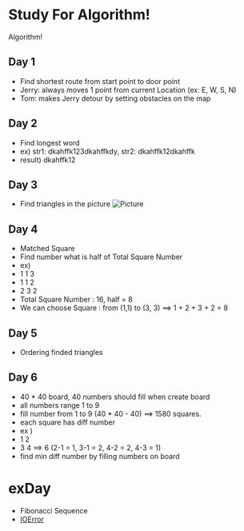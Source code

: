 # Study For Algorithm!
Algorithm!

## Day 1
* Find shortest route from start point to door point
* Jerry: always moves 1 point from current Location (ex: E, W, S, N)
* Tom: makes Jerry detour by setting obstacles on the map

## Day 2
* Find longest word
* ex) str1: dkahffk123dkahffkdy, str2: dkahffk12dkahffk
* result) dkahffk12

## Day 3
* Find triangles in the picture
![Picture](https://scontent.cdninstagram.com/hphotos-xpa1/t51.2885-15/e15/11142340_793016000747130_1938939836_n.jpg)

## Day 4
* Matched Square
* Find number what is half of Total Square Number
* ex)
* 1 1 3
* 1 1 2
* 2 3 2
* Total Square Number : 16, half = 8
* We can choose Square : from (1,1) to (3, 3) ==> 1 + 2 + 3 + 2 = 8

## Day 5
* Ordering finded triangles

## Day 6
* 40 * 40 board, 40 numbers should fill when create board
* all numbers range 1 to 9
* fill number from 1 to 9 (40 * 40 - 40) ==> 1580 squares.
* each square has diff number
* ex )
* 1 2
* 3 4 ==> 6 (2-1 = 1, 3-1 = 2, 4-2 = 2, 4-3 = 1)
* find min diff number by filling numbers on board



# exDay
* Fibonacci Sequence
* [IOError](https://code.google.com/codejam/contest/9214486/dashboard)
